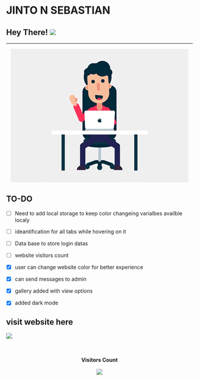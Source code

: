 # JINTO N SEBASTIAN
## Hey There! <img src="https://raw.githubusercontent.com/MartinHeinz/MartinHeinz/master/wave.gif" width="25px">
---
<p align="center">
  <a href="https://t.me/jintons"><img src="https://github.com/jinto4638/jinto4638/blob/main/giphy.gif"></a>
    </p>
    
## TO-DO

- [ ] Need to add local storage to keep color changeing varialbes availble localy
- [ ] ideantification for all tabs while hovering on it
- [ ] Data base to store login datas
- [ ] website visitors count
- [x] user can change website color for better experience
- [x] can send messages to admin 
- [x] gallery added with view options
- [x] added dark mode 


## visit website here 
<a href="https://jinto4638.github.io"><img src="https://img.shields.io/badge/Visit Website-000000?style=for-the-badge&logo=drive&logoColor=white"></a>


<br><p align="center"><b>Visitors Count</b></p>  
<p align="center"><img align="center" src="https://profile-counter.glitch.me/{jinto4638.github.io}/count.svg" /></p> 
